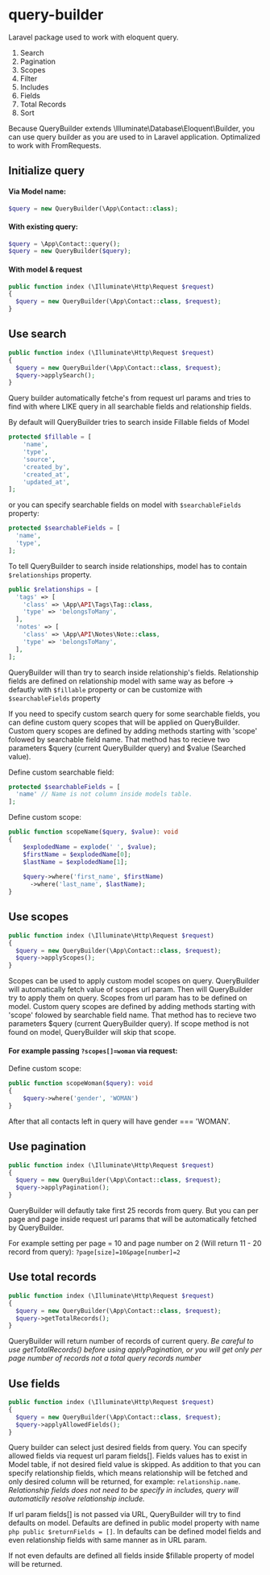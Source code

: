 # query-builder
Laravel package used to work with eloquent query. 

1. Search
2. Pagination
3. Scopes
4. Filter
5. Includes
6. Fields
7. Total Records
8. Sort


Because QueryBuilder extends \Illuminate\Database\Eloquent\Builder, you can use query builder as you are used to in Laravel application.
Optimalized to work with FromRequests.

## Initialize query
#### Via Model name:
```php
$query = new QueryBuilder(\App\Contact::class);
```

#### With existing query:

```php
$query = \App\Contact::query();
$query = new QueryBuilder($query);
```

#### With model & request
```php
public function index (\Illuminate\Http\Request $request) 
{
  $query = new QueryBuilder(\App\Contact::class, $request);
}

```

## Use search
```php
public function index (\Illuminate\Http\Request $request) 
{
  $query = new QueryBuilder(\App\Contact::class, $request);
  $query->applySearch();
}
```

Query builder automatically fetche's from request url params and tries to find with where LIKE query in all searchable fields and relationship fields. 

By default will QueryBuilder tries to search inside Fillable fields of Model
```php
protected $fillable = [
    'name',
    'type',
    'source',
    'created_by',
    'created_at',
    'updated_at',
];
```

or you can specify searchable fields on model with ```$searchableFields``` property:
```php
protected $searchableFields = [
  'name',
  'type',
];
```

To tell QueryBuilder to search inside relationships, model has to contain ```$relationships``` property.
```php
public $relationships = [
  'tags' => [
    'class' => \App\API\Tags\Tag::class,
    'type' => 'belongsToMany',
  ],
  'notes' => [
    'class' => \App\API\Notes\Note::class,
    'type' => 'belongsToMany',
  ],
];
```
QueryBuilder will than try to search inside relationship's fields. Relationship fields are defined on relationship model with same way as before -> defautly with ```$fillable``` property or can be customize with ```$searchableFields``` property

If you need to specify custom search query for some searchable fields, you can define custom query scopes that will be applied on QueryBuilder. Custom query scopes are defined by adding methods starting with 'scope' folowed by searchable field name. That method has to recieve two parameters $query (current QueryBuilder query) and $value (Searched value). 

Define custom searchable field:
```php
protected $searchableFields = [
  'name' // Name is not column inside models table.
];
```

Define custom scope:
```php
public function scopeName($query, $value): void
{
    $explodedName = explode(' ', $value);
    $firstName = $explodedName[0];
    $lastName = $explodedName[1];
    
    $query->where('first_name', $firstName)
      ->where('last_name', $lastName);
}
```

## Use scopes
```php
public function index (\Illuminate\Http\Request $request) 
{
  $query = new QueryBuilder(\App\Contact::class, $request);
  $query->applyScopes();
}
```

Scopes can be used to apply custom model scopes on query. QueryBuilder will automatically fetch value of scopes url param. Then will QueryBuilder try to apply them on query. Scopes from url param has to be defined on model. Custom query scopes are defined by adding methods starting with 'scope' folowed by searchable field name. That method has to recieve two parameters $query (current QueryBuilder query). If scope method is not found on model, QueryBuilder will skip that scope.

#### For example passing ```?scopes[]=woman``` via request:
Define custom scope:
```php
public function scopeWoman($query): void
{
    $query->where('gender', 'WOMAN')
}
```
After that all contacts left in query will have gender === 'WOMAN'.

## Use pagination
```php
public function index (\Illuminate\Http\Request $request) 
{
  $query = new QueryBuilder(\App\Contact::class, $request);
  $query->applyPagination();
}
```

QueryBuilder will defautly take first 25 records from query. But you can per page and page inside request url params that will be automatically fetched by QueryBuilder. 

For example setting per page = 10 and page number on 2 (Will return 11 - 20 record from query):
```?page[size]=10&page[number]=2```

## Use total records
```php
public function index (\Illuminate\Http\Request $request) 
{
  $query = new QueryBuilder(\App\Contact::class, $request);
  $query->getTotalRecords();
}
```

QueryBuilder will return number of records of current query. 
*Be careful to use getTotalRecords() before using applyPagination, or you will get only per page number of records not a total query records number*

## Use fields
```php
public function index (\Illuminate\Http\Request $request) 
{
  $query = new QueryBuilder(\App\Contact::class, $request);
  $query->applyAllowedFields();
}
```

Query builder can select just desired fields from query. You can specify allowed fields via request url param fields[]. Fields values has to exist in Model table, if not desired field value is skipped. As addition to that you can specify relationship fields, which means relationship will be fetched and only desired column will be returned, for example: ```relationship.name```. *Relationship fields does not need to be specify in includes, query will automaticlly resolve relationship include.* 

If url param fields[] is not passed via URL, QueryBuilder will try to find defaults on model. Defaults are defined in public model property with name ```php public $returnFields = []```. In defaults can be defined model fields and even relationship fields with same manner as in URL param. 

If not even defaults are defined all fields inside $fillable property of model will be returned.
